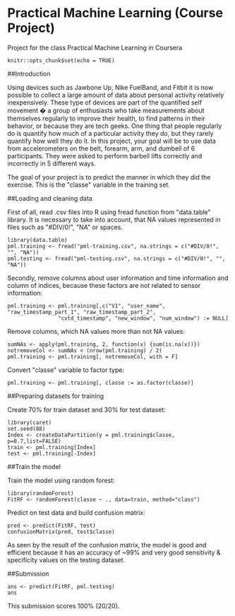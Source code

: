 # Practical Machine Learning (Course Project)
Project for the class Practical Machine Learning in Coursera

```{r setup, include=FALSE}
knitr::opts_chunk$set(echo = TRUE)
```
##Introduction

Using devices such as Jawbone Up, Nike FuelBand, and Fitbit it is now possible to collect a large amount of data about personal activity relatively inexpensively. These type of devices are part of the quantified self movement � a group of enthusiasts who take measurements about themselves regularly to improve their health, to find patterns in their behavior, or because they are tech geeks. One thing that people regularly do is quantify how much of a particular activity they do, but they rarely quantify how well they do it. In this project, your goal will be to use data from accelerometers on the belt, forearm, arm, and dumbell of 6 participants. They were asked to perform barbell lifts correctly and incorrectly in 5 different ways.

The goal of your project is to predict the manner in which they did the exercise. This is the "classe" variable in the training set. 

##Loading and cleaning data

First of all, read .csv files into R using fread function from "data.table" library. It is necessary to take into account, that NA values represented in files such as "#DIV/0!", "NA" or spaces.

```{r read}
library(data.table)
pml.training <- fread("pml-training.csv", na.strings = c("#DIV/0!", "", "NA"))
pml.testing <- fread("pml-testing.csv", na.strings = c("#DIV/0!", "", "NA"))
```

Secondly, remove columns about user information and time information and column of indices, because these factors are not related to sensor information:

```{r removecols}
pml.training <- pml.training[,c("V1", "user_name", "raw_timestamp_part_1", "raw_timestamp_part_2",
                "cvtd_timestamp", "new_window", "num_window") := NULL]
```

Remove columns, which NA values more than not NA values:

```{r removeNAcols}
sumNAs <- apply(pml.training, 2, function(x) {sum(is.na(x))})
notremoveCol <- sumNAs < (nrow(pml.training) / 2)
pml.training <- pml.training[, notremoveCol, with = F]
```

Convert "classe" variable to factor type:

```{r factorclasse}
pml.training <- pml.training[, classe := as.factor(classe)]
```

##Preparing datasets for training

Create 70% for train dataset and 30% for test dataset:

```{r create datasets}
library(caret)
set.seed(88)
Index <- createDataPartition(y = pml.training$classe, p=0.7,list=FALSE)
train <- pml.training[Index]
test <- pml.training[-Index]
```

##Train the model

Train the model using random forest:

```{r trainmodel}
library(randomForest)
FitRF <- randomForest(classe ~ ., data=train, method="class")
```

Predict on test data and build confusion matrix:

```{r confmatr}
pred <- predict(FitRF, test)
confusionMatrix(pred, test$classe)
```

As seen by the result of the confusion matrix, the model is good and efficient because it has an accuracy of ~99% and very good sensitivity & specificity values on the testing dataset. 

##Submission

```{r subm}
ans <- predict(FitRF, pml.testing)
ans
```

This submission scores 100% (20/20).

